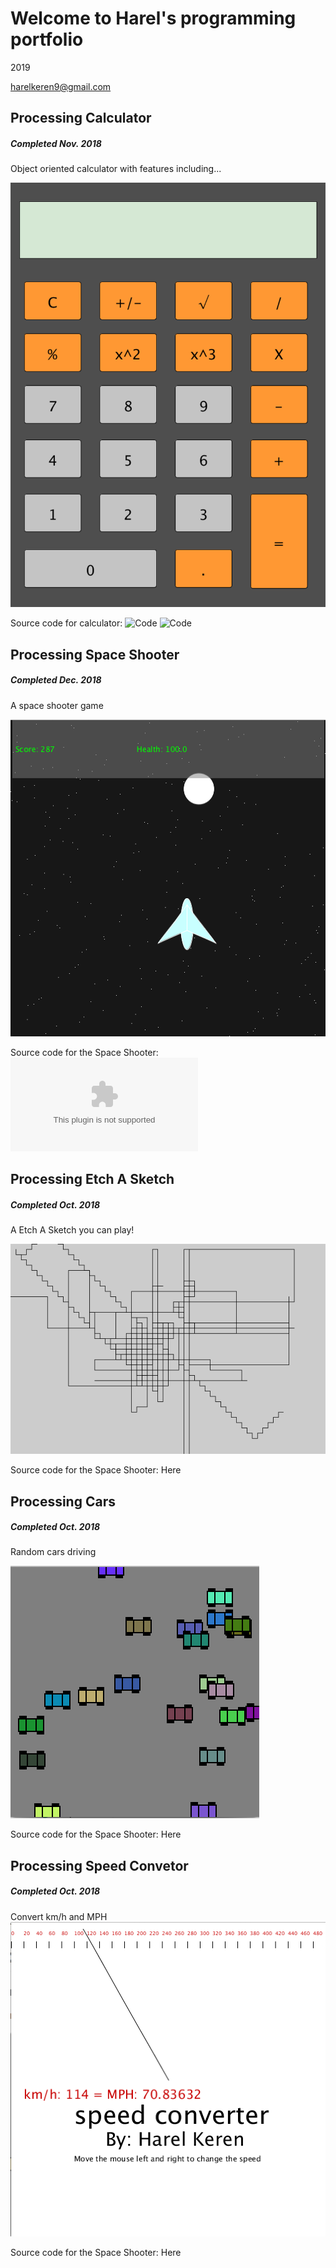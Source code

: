 # Welcome to Harel's programming portfolio
2019

harelkeren9@gmail.com

## Processing Calculator
##### Completed Nov. 2018
Object oriented calculator with features including...

![Calc](https://github.com/HarelKeren/2019ProgrammingPortfolio/blob/master/images/Calc01.png?raw=true )

Source code for calculator: 
![Code](https://github.com/HarelKeren/2019ProgrammingPortfolio/blob/master/calculator/Calc)
![Code](https://github.com/HarelKeren/2019ProgrammingPortfolio/blob/master/calculator/Button)

## Processing Space Shooter
##### Completed Dec. 2018
A space shooter game 

![SpaceSooter](https://github.com/HarelKeren/2019ProgrammingPortfolio/blob/master/images/SpaceShooter01.png?raw=true )

Source code for the Space Shooter: ![Code](https://github.com/HarelKeren/2019ProgrammingPortfolio/blob/master/Code/spaceRace.zip)

## Processing Etch A Sketch
##### Completed Oct. 2018
A Etch A Sketch you can play!

![EtchASketch](https://github.com/HarelKeren/2019ProgrammingPortfolio/blob/master/images/line-004697.png?raw=true)

Source code for the Space Shooter: Here


## Processing Cars
##### Completed Oct. 2018
Random cars driving 

![Cars](https://github.com/HarelKeren/2019ProgrammingPortfolio/blob/master/images/Cars01.png?raw=true)

Source code for the Space Shooter: Here

## Processing Speed Convetor
##### Completed Oct. 2018
Convert km/h and MPH
![SpeedConv](https://github.com/HarelKeren/2019ProgrammingPortfolio/blob/master/images/SpeedConv.png?raw=true)

Source code for the Space Shooter: Here

